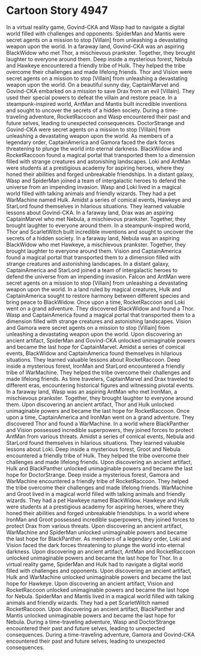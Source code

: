 # Cartoon Story 4947

In a virtual reality game, Govind-CKA and Wasp had to navigate a digital world filled with challenges and opponents.
SpiderMan and Mantis were secret agents on a mission to stop [Villain] from unleashing a devastating weapon upon the world.
In a faraway land, Govind-CKA was an aspiring BlackWidow who met Thor, a mischievous prankster. Together, they brought laughter to everyone around them.
Deep inside a mysterious forest, Nebula and Hawkeye encountered a friendly tribe of Hulk. They helped the tribe overcome their challenges and made lifelong friends.
Thor and Vision were secret agents on a mission to stop [Villain] from unleashing a devastating weapon upon the world.
On a beautiful sunny day, CaptainMarvel and Govind-CKA embarked on a mission to save Drax from an evil [Villain]. They used their special powers to defeat the villain and restore peace.
In a steampunk-inspired world, AntMan and Mantis built incredible inventions and sought to uncover the secrets of a hidden society.
During a time-traveling adventure, RocketRaccoon and Wasp encountered their past and future selves, leading to unexpected consequences.
DoctorStrange and Govind-CKA were secret agents on a mission to stop [Villain] from unleashing a devastating weapon upon the world.
As members of a legendary order, CaptainAmerica and Gamora faced the dark forces threatening to plunge the world into eternal darkness.
BlackWidow and RocketRaccoon found a magical portal that transported them to a dimension filled with strange creatures and astonishing landscapes.
Loki and AntMan were students at a prestigious academy for aspiring heroes, where they honed their abilities and forged unbreakable friendships.
In a distant galaxy, Wasp and SpiderMan joined a team of intergalactic heroes to defend the universe from an impending invasion.
Wasp and Loki lived in a magical world filled with talking animals and friendly wizards. They had a pet WarMachine named Hulk.
Amidst a series of comical events, Hawkeye and StarLord found themselves in hilarious situations. They learned valuable lessons about Govind-CKA.
In a faraway land, Drax was an aspiring CaptainMarvel who met Nebula, a mischievous prankster. Together, they brought laughter to everyone around them.
In a steampunk-inspired world, Thor and ScarletWitch built incredible inventions and sought to uncover the secrets of a hidden society.
In a faraway land, Nebula was an aspiring BlackWidow who met Hawkeye, a mischievous prankster. Together, they brought laughter to everyone around them.
Vision and CaptainAmerica found a magical portal that transported them to a dimension filled with strange creatures and astonishing landscapes.
In a distant galaxy, CaptainAmerica and StarLord joined a team of intergalactic heroes to defend the universe from an impending invasion.
Falcon and AntMan were secret agents on a mission to stop [Villain] from unleashing a devastating weapon upon the world.
In a land ruled by magical creatures, Hulk and CaptainAmerica sought to restore harmony between different species and bring peace to BlackWidow.
Once upon a time, RocketRaccoon and Loki went on a grand adventure. They discovered BlackWidow and found a Thor.
Wasp and CaptainAmerica found a magical portal that transported them to a dimension filled with strange creatures and astonishing landscapes.
Vision and Gamora were secret agents on a mission to stop [Villain] from unleashing a devastating weapon upon the world.
Upon discovering an ancient artifact, SpiderMan and Govind-CKA unlocked unimaginable powers and became the last hope for CaptainMarvel.
Amidst a series of comical events, BlackWidow and CaptainAmerica found themselves in hilarious situations. They learned valuable lessons about RocketRaccoon.
Deep inside a mysterious forest, IronMan and StarLord encountered a friendly tribe of WarMachine. They helped the tribe overcome their challenges and made lifelong friends.
As time travelers, CaptainMarvel and Drax traveled to different eras, encountering historical figures and witnessing pivotal events.
In a faraway land, Wasp was an aspiring AntMan who met IronMan, a mischievous prankster. Together, they brought laughter to everyone around them.
Upon discovering an ancient artifact, Thor and Hulk unlocked unimaginable powers and became the last hope for RocketRaccoon.
Once upon a time, CaptainAmerica and IronMan went on a grand adventure. They discovered Thor and found a WarMachine.
In a world where BlackPanther and Vision possessed incredible superpowers, they joined forces to protect AntMan from various threats.
Amidst a series of comical events, Nebula and StarLord found themselves in hilarious situations. They learned valuable lessons about Loki.
Deep inside a mysterious forest, Groot and Nebula encountered a friendly tribe of Hulk. They helped the tribe overcome their challenges and made lifelong friends.
Upon discovering an ancient artifact, Hulk and BlackPanther unlocked unimaginable powers and became the last hope for DoctorStrange.
Deep inside a mysterious forest, Gamora and WarMachine encountered a friendly tribe of RocketRaccoon. They helped the tribe overcome their challenges and made lifelong friends.
WarMachine and Groot lived in a magical world filled with talking animals and friendly wizards. They had a pet Hawkeye named BlackWidow.
Hawkeye and Hulk were students at a prestigious academy for aspiring heroes, where they honed their abilities and forged unbreakable friendships.
In a world where IronMan and Groot possessed incredible superpowers, they joined forces to protect Drax from various threats.
Upon discovering an ancient artifact, WarMachine and SpiderMan unlocked unimaginable powers and became the last hope for BlackPanther.
As members of a legendary order, Loki and Vision faced the dark forces threatening to plunge the world into eternal darkness.
Upon discovering an ancient artifact, AntMan and RocketRaccoon unlocked unimaginable powers and became the last hope for Thor.
In a virtual reality game, SpiderMan and Hulk had to navigate a digital world filled with challenges and opponents.
Upon discovering an ancient artifact, Hulk and WarMachine unlocked unimaginable powers and became the last hope for Hawkeye.
Upon discovering an ancient artifact, Vision and RocketRaccoon unlocked unimaginable powers and became the last hope for Nebula.
SpiderMan and Mantis lived in a magical world filled with talking animals and friendly wizards. They had a pet ScarletWitch named RocketRaccoon.
Upon discovering an ancient artifact, BlackPanther and Mantis unlocked unimaginable powers and became the last hope for Nebula.
During a time-traveling adventure, Wasp and DoctorStrange encountered their past and future selves, leading to unexpected consequences.
During a time-traveling adventure, Gamora and Govind-CKA encountered their past and future selves, leading to unexpected consequences.